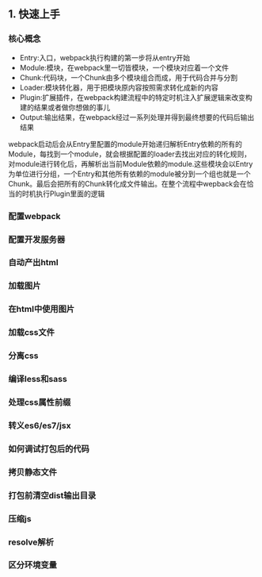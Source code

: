## 1. 快速上手

### 核心概念

- Entry:入口，webpack执行构建的第一步将从entry开始
- Module:模块，在webpack里一切皆模块，一个模块对应着一个文件
- Chunk:代码块，一个Chunk由多个模块组合而成，用于代码合并与分割
- Loader:模块转化器，用于把模块原内容按照需求转化成新的内容
- Plugin:扩展插件，在webpack构建流程中的特定时机注入扩展逻辑来改变构建的结果或者做你想做的事儿
- Output:输出结果，在webpack经过一系列处理并得到最终想要的代码后输出结果

webpack启动后会从Entry里配置的module开始递归解析Entry依赖的所有的Module，每找到一个module，就会根据配置的loader去找出对应的转化规则，对module进行转化后，再解析出当前Module依赖的module.这些模块会以Entry为单位进行分组，一个Entry和其他所有依赖的module被分到一个组也就是一个Chunk。最后会把所有的Chunk转化成文件输出。在整个流程中wepback会在恰当的时机执行Plugin里面的逻辑

### 配置webpack

### 配置开发服务器

### 自动产出html

### 加载图片

### 在html中使用图片

### 加载css文件

### 分离css

### 编译less和sass

### 处理css属性前缀

### 转义es6/es7/jsx

### 如何调试打包后的代码

### 拷贝静态文件

### 打包前清空dist输出目录

### 压缩js

### resolve解析

### 区分环境变量

